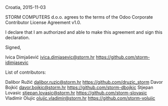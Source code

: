 Croatia, 2015-11-03

STORM COMPUTERS d.o.o. agrees to the terms of the Odoo Corporate Contributor License
Agreement v1.0.

I declare that I am authorized and able to make this agreement and sign this
declaration.

Signed,

Ivica Dimjašević ivica.dimjasevic@storm.hr https://github.com/storm-idimjasevic

List of contributors:

Dalibor Ružić dalibor.ruzic@storm.hr https://github.com/druzic_storm
Davor Bojkić davor.bojkic@storm.hr https://github.com/storm-dbojkic
Stjepan Lovasic stjepan.lovasic@storm.hr https://github.com/storm-slovasic
Vladimir Olujic olujic.vladimir@storm.hr https://github.com/storm-volujic
